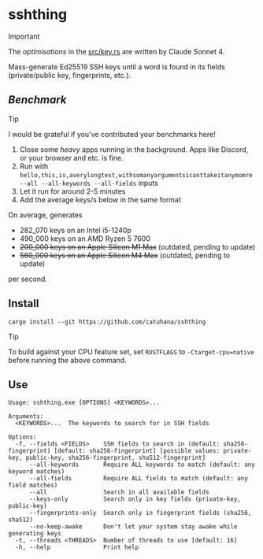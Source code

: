 # sshthing

> [!IMPORTANT]
> The *optimisations* in the [src/key.rs](src/key.rs) are written by Claude Sonnet 4.

Mass-generate Ed25519 SSH keys until a word is found in its fields (private/public key, fingerprints, etc.).

## *Benchmark*

> [!TIP]
> I would be grateful if you've contributed your benchmarks here!
> 1. Close some *heavy* apps running in the background. Apps like Discord, or your browser and etc. is fine.
> 2. Run with `hello,this,is,averylongtext,withsomanyargumentsicanttakeitanymomre --all --all-keywords --all-fields` inputs
> 3. Let it run for around 2-5 minutes
> 4. Add the average keys/s below in the same format

On average, generates

- 282_070 keys on an Intel i5-1240p
- 490_000 keys on an AMD Ryzen 5 7600
- ~~200_000 keys on an Apple Silicon M1 Max~~ (outdated, pending to update)
- ~~560_000 keys on an Apple Silicon M4 Max~~ (outdated, pending to update)

per second.

## Install

```
cargo install --git https://github.com/catuhana/sshthing
```

> [!TIP]
> To build against your CPU feature set, set `RUSTFLAGS` to `-Ctarget-cpu=native` before running the above command.

## Use

```
Usage: sshthing.exe [OPTIONS] <KEYWORDS>...

Arguments:
  <KEYWORDS>...  The keywords to search for in SSH fields

Options:
  -f, --fields <FIELDS>    SSH fields to search in (default: sha256-fingerprint) [default: sha256-fingerprint] [possible values: private-key, public-key, sha256-fingerprint, sha512-fingerprint]
      --all-keywords       Require ALL keywords to match (default: any keyword matches)
      --all-fields         Require ALL fields to match (default: any field matches)
      --all                Search in all available fields
      --keys-only          Search only in key fields (private-key, public-key)
      --fingerprints-only  Search only in fingerprint fields (sha256, sha512)
      --no-keep-awake      Don't let your system stay awake while generating keys
  -t, --threads <THREADS>  Number of threads to use [default: 16]
  -h, --help               Print help
```
